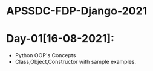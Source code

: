 # APSSDC-FDP-Django-2021

# Day-01[16-08-2021]:
  - Python OOP's Concepts
  - Class,Object,Constructor with sample examples.
